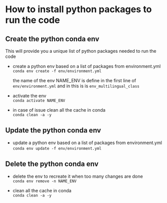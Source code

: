 # How to install python packages to run the code

## Create the python conda env  
This will provide you a unique list of python packages needed to run the code
- create a python env based on a list of packages from environment.yml  
  ```conda env create -f env/environment.yml```  
  
  the name of the env NAME_ENV is define in the first line of ```env/environment.yml``` 
  and in this is is ```env_multilingual_class```
  
 - activate the env  
  ```conda activate NAME_ENV```  
  
 - in case of issue clean all the cache in conda  
   ```conda clean -a -y```  

## Update the python conda env  
- update a python env based on a list of packages from environment.yml  
  ```conda env update -f env/environment.yml```  
 
## Delete the python conda env    
- delete the env to recreate it when too many changes are done  
  ```conda env remove -n NAME_ENV```  
  
- clean all the cache in conda  
   ```conda clean -a -y```